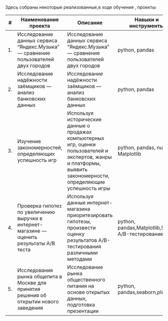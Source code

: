 Здесь собраны некоторые реализованные,в ходе обучения , проекты:

| #    | Наименование проекта                | Описание                                                     | Навыки и инструменты                                                        |
| ---- | ------------------------------------------------------------ | ------------------------------------------------------------ | ------------------------------------------------------------ |
| 1.   | Исследование данных сервиса “Яндекс.Музыка” — сравнение пользователей двух городов | Исследование данных сервиса “Яндекс.Музыка” — сравнение пользователей двух городов | python, pandas     |
| 2.   | Исследование надёжности заёмщиков — анализ банковских данных | Исследование надёжности заёмщиков — анализ банковских данных | python, pandas  |
| 3.   | Изучение закономерностей, определяющих успешность игр        |Используя исторические данные о продажах компьютерных игр, оценки пользователей и экспертов, жанры и платформы, выявить закономерности, определяющие успешность игры      | python, pandas, numpy, Matplotlib |
| 4.   |Проверка гипотез по увеличению выручки в интернет-магазине — оценить результаты A/B теста |Используя данные интернет-магазина приоритезировать гипотезы, произвести оценку результатов A/B-тестирования различными методами |python, pandas,Matplotlib,ScyPi, A/B-тестирование|
|5.    |Исследования рынка общепита в Москве для принятия решения об открытии нового заведения | Исследование рынка общественного питания на основе открытых данных, подготовка презентации|python, pandas,seaborn,plotly|

